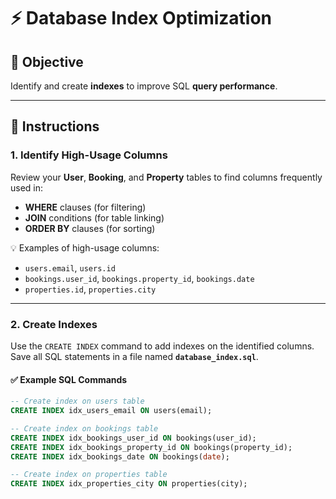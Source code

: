 # ⚡ Database Index Optimization

## 🧠 Objective
Identify and create **indexes** to improve SQL **query performance**.

---

## 📝 Instructions

### 1. Identify High-Usage Columns
Review your **User**, **Booking**, and **Property** tables to find columns frequently used in:
- **WHERE** clauses (for filtering)
- **JOIN** conditions (for table linking)
- **ORDER BY** clauses (for sorting)

💡 Examples of high-usage columns:
- `users.email`, `users.id`
- `bookings.user_id`, `bookings.property_id`, `bookings.date`
- `properties.id`, `properties.city`

---

### 2. Create Indexes
Use the `CREATE INDEX` command to add indexes on the identified columns.  
Save all SQL statements in a file named **`database_index.sql`**.

#### ✅ Example SQL Commands
```sql
-- Create index on users table
CREATE INDEX idx_users_email ON users(email);

-- Create index on bookings table
CREATE INDEX idx_bookings_user_id ON bookings(user_id);
CREATE INDEX idx_bookings_property_id ON bookings(property_id);
CREATE INDEX idx_bookings_date ON bookings(date);

-- Create index on properties table
CREATE INDEX idx_properties_city ON properties(city);

